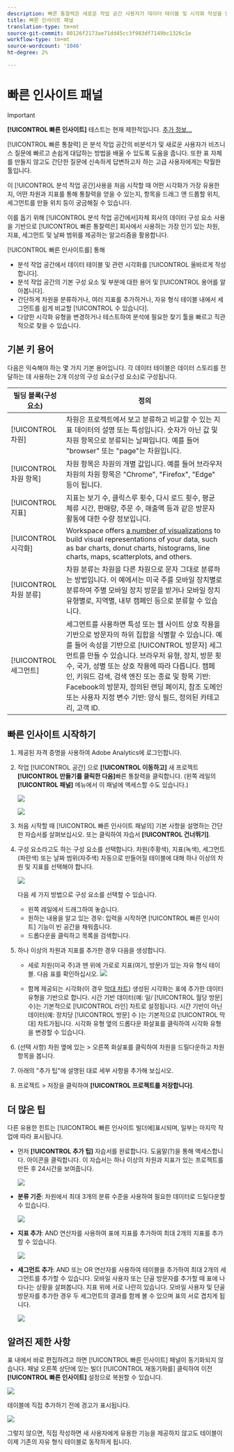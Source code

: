 ```yaml
---
description: 빠른 통찰력은 새로운 작업 공간 사용자가 데이터 테이블 및 시각화 작성을 안내하는 도구입니다
title: 빠른 인사이트 패널
translation-type: tm+mt
source-git-commit: 80126f2173ae71dd45cc3f983df7149bc1326c1e
workflow-type: tm+mt
source-wordcount: '1046'
ht-degree: 2%

---
```



# 빠른 인사이트 패널

>[!IMPORTANT]
>
>**[!UICONTROL 빠른 인사이트]** 테스트는 현재 제한적입니다. [추가 정보...](https://docs.adobe.com/content/help/en/analytics/landing/an-releases.html)

[!UICONTROL 빠른 통찰력] 은 분석 작업 공간의 비분석가 및 새로운 사용자가 비즈니스 질문에 빠르고 손쉽게 대답하는 방법을  배울 수 있도록 도움을 줍니다. 또한 표 자체를 만들지 않고도 간단한 질문에 신속하게 답변하고자 하는 고급 사용자에게는 탁월한 툴입니다.

이 [!UICONTROL 분석 작업 공간]사용을 처음 시작할 때 어떤 시각화가 가장 유용한지, 어떤 차원과 지표를 통해 통찰력을 얻을 수 있는지, 항목을 드래그 앤 드롭할 위치, 세그먼트를 만들 위치 등이 궁금해질 수 있습니다.

이를 돕기 위해 [!UICONTROL 분석 작업 공간에서]자체 회사의 데이터 구성 요소 사용을 기반으로 [!UICONTROL 빠른 통찰력은] 회사에서 사용하는 가장 인기 있는 차원, 지표, 세그먼트 및 날짜 범위를 제공하는 알고리즘을 활용합니다.

[!UICONTROL 빠른 인사이트를] 통해

* 분석 작업 공간에서 데이터 테이블 및 관련 시각화를 [!UICONTROL 올바르게 작성합니다].
* 분석 작업 공간의 기본 구성 요소 및 부분에 대한 용어 및 [!UICONTROL 용어를 알아봅니다].
* 간단하게 차원을 분류하거나, 여러 지표를 추가하거나, 자유 형식 테이블 내에서 세그먼트를 쉽게 비교할 [!UICONTROL 수 있습니다].
* 다양한 시각화 유형을 변경하거나 테스트하여 분석에 필요한 찾기 툴을 빠르고 직관적으로 찾을 수 있습니다.

## 기본 키 용어

다음은 익숙해야 하는 몇 가지 기본 용어입니다. 각 데이터 테이블은 데이터 스토리를 전달하는 데 사용하는 2개 이상의 구성 요소(구성 요소)로 구성됩니다.

| 빌딩 블록(구성 요소) | 정의 |
|---|---|
| [!UICONTROL 차원] | 차원은 프로젝트에서 보고 분류하고 비교할 수 있는 지표 데이터의 설명 또는 특성입니다. 숫자가 아닌 값 및 차원 항목으로 분류되는 날짜입니다. 예를 들어 &quot;browser&quot; 또는 &quot;page&quot;는 차원입니다. |
| [!UICONTROL 차원 항목] | 차원 항목은 차원의 개별 값입니다. 예를 들어 브라우저 차원의 차원 항목은 &quot;Chrome&quot;, &quot;Firefox&quot;, &quot;Edge&quot; 등이 됩니다. |
| [!UICONTROL 지표] | 지표는 보기 수, 클릭스루 횟수, 다시 로드 횟수, 평균 체류 시간, 판매량, 주문 수, 매출액 등과 같은 방문자 활동에 대한 수량 정보입니다. |
| [!UICONTROL 시각화] | Workspace offers [a number of visualizations](/help/analyze/analysis-workspace/visualizations/freeform-analysis-visualizations.md) to build visual representations of your data, such as bar charts, donut charts, histograms, line charts, maps, scatterplots, and others. |
| [!UICONTROL 차원 분류] | 차원 분류는 차원을 다른 차원으로 문자 그대로 분류하는 방법입니다. 이 예에서는 미국 주를 모바일 장치별로 분류하여 주별 모바일 장치 방문을 받거나 모바일 장치 유형별로, 지역별, 내부 캠페인 등으로 분류할 수 있습니다. |
| [!UICONTROL 세그먼트] | 세그먼트를 사용하면 특성 또는 웹 사이트 상호 작용을 기반으로 방문자의 하위 집합을 식별할 수 있습니다. 예를 들어 속성을 기반으로 [!UICONTROL 방문자] 세그먼트를 만들 수 있습니다. 브라우저 유형, 장치, 방문 횟수, 국가, 성별 또는 상호 작용에 따라 다릅니다. 캠페인, 키워드 검색, 검색 엔진 또는 종료 및 항목 기반: Facebook의 방문자, 정의된 랜딩 페이지, 참조 도메인 또는 사용자 지정 변수 기반: 양식 필드, 정의된 카테고리, 고객 ID. |

## 빠른 인사이트 시작하기

1. 제공된 자격 증명을 사용하여 Adobe Analytics에 로그인합니다.
1. 작업 [!UICONTROL 공간] 으로 **[!UICONTROL 이동하고]** 새 프로젝트 **[!UICONTROL 만들기를 클릭한 다음]**&#x200B;빠른 통찰력을 클릭합니다. (왼쪽 레일의 **[!UICONTROL 패널]** 메뉴에서 이 패널에 액세스할 수도 있습니다.)

   ![](assets/qibuilder.png)

   ![](assets/qi-panel.png)

1. 처음 시작할 때 [!UICONTROL 빠른 인사이트 패널의] 기본 사항을 설명하는 간단한 자습서를 살펴보십시오. 또는 클릭하여 자습서 **[!UICONTROL 건너뛰기]**.
1. 구성 요소라고도 하는 구성 요소를 선택합니다. 차원(주황색), 지표(녹색), 세그먼트(파란색) 또는 날짜 범위(자주색) 자동으로 만들어질 테이블에 대해 하나 이상의 차원 및 지표를 선택해야 합니다.

   ![](assets/qibuilder2.png)

   다음 세 가지 방법으로 구성 요소를 선택할 수 있습니다.
   * 왼쪽 레일에서 드래그하여 놓습니다.
   * 원하는 내용을 알고 있는 경우: 입력을 시작하면 [!UICONTROL 빠른 인사이트] 기능이 빈 공간을 채워줍니다.
   * 드롭다운을 클릭하고 목록을 검색합니다.

1. 하나 이상의 차원과 지표를 추가한 경우 다음을 생성합니다.

   * 세로 차원(미국 주)과 맨 위에 가로로 지표(여기, 방문)가 있는 자유 형식 테이블. 다음 표를 확인하십시오.
   ![](assets/qibuilder3.png)

   * 함께 제공되는 시각화(이 경우 [막대 차트](/help/analyze/analysis-workspace/visualizations/bar.md)) 생성된 시각화는 표에 추가한 데이터 유형을 기반으로 합니다. 시간 기반 데이터(예: 일/ [!UICONTROL 월당 방문] 수)는 기본적으로 [!UICONTROL 라인] 차트로 설정됩니다. 시간 기반이 아닌 데이터(예: 장치당 [!UICONTROL 방문] 수 )는 기본적으로 [!UICONTROL 막대] 차트가됩니다. 시각화 유형 옆의 드롭다운 화살표를 클릭하여 시각화 유형을 변경할 수 있습니다.


1. (선택 사항) 차원 옆에 있는 > 오른쪽 화살표를 클릭하여 차원을 드릴다운하고 차원 항목을 봅니다.

1. 아래의 &quot;추가 팁&quot;에 설명된 대로 세부 사항을 추가해 보십시오.

1. 프로젝트 > 저장을 클릭하여 **[!UICONTROL 프로젝트를 저장합니다]**.

## 더 많은 팁

다른 유용한 힌트는 [!UICONTROL 빠른 인사이트 빌더에]표시되며, 일부는 마지막 작업에 따라 표시됩니다.

* 먼저 **[!UICONTROL 추가 팁]** 자습서를 완료합니다. 도움말(?)을 통해 액세스합니다. 아이콘을 클릭합니다.  이 자습서는 하나 이상의 차원과 지표가 있는 프로젝트를 만든 후 24시간을 보여줍니다.

   ![](assets/qibuilder4.png)

* **분류 기준**: 차원에서 최대 3개의 분류 수준을 사용하여 필요한 데이터로 드릴다운할 수 있습니다.

   ![](assets/qibuilder5.png)

* **지표 추가**: AND 연산자를 사용하여 표에 지표를 추가하여 최대 2개의 지표를 추가할 수 있습니다.

   ![](assets/qibuilder6.png)

* **세그먼트 추가**: AND 또는 OR 연산자를 사용하여 테이블을 추가하여 최대 2개의 세그먼트를 추가할 수 있습니다. 모바일 사용자 또는 단골 방문자를 추가할 때 표에 나타나는 상황을 살펴봅니다. 지표 위에 서로 나란히 있습니다. 모바일 사용자 및 단골 방문자를 추가한 경우 두 세그먼트의 결과를 함께 볼 수 있으며 표의 서로 겹치게 됩니다.

   ![](assets/qibuilder7.png)

## 알려진 제한 사항

표 내에서 바로 편집하려고 하면 [!UICONTROL 빠른 인사이트] 패널이 동기화되지 않습니다. 패널 오른쪽 상단에 있는 빌더 [!UICONTROL 재동기화를] 클릭하여 이전 **[!UICONTROL 빠른 인사이트]** 설정으로 복원할 수 있습니다.

![](assets/qibuilder9.png)

테이블에 직접 추가하기 전에 경고가 표시됩니다.

![](assets/qibuilder8.png)

그렇지 않으면, 직접 작성하면 새 사용자에게 유용한 기능을 제공하지 않고도 테이블이 이제 기존의 자유 형식 테이블로 동작하게 됩니다.

